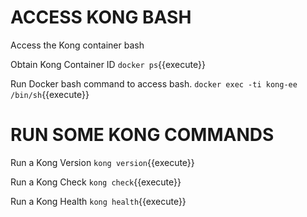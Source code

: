 
# ACCESS KONG BASH

Access the Kong container bash

Obtain Kong Container ID
`docker ps`{{execute}}


Run Docker bash command to access bash. 
`docker exec -ti kong-ee /bin/sh`{{execute}}


# RUN SOME KONG COMMANDS
Run a Kong Version 
`kong version`{{execute}}

Run a Kong Check
`kong check`{{execute}}

Run a Kong Health
`kong health`{{execute}}
